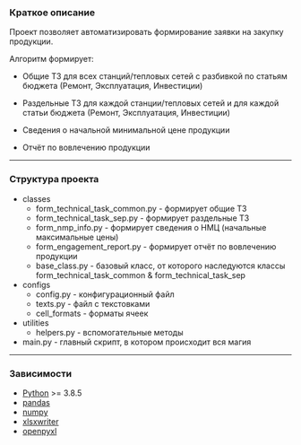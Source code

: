 ### Краткое описание

Проект позволяет автоматизировать формирование заявки на закупку продукции.

Алгоритм формирует:

* Общие ТЗ для всех станций/тепловых сетей с разбивкой по статьям бюджета (Ремонт, Эксплуатация, Инвестиции)

* Раздельные ТЗ для каждой станции/тепловых сетей и для каждой статьи бюджета (Ремонт, Эксплуатация, Инвестиции)

* Сведения о начальной минимальной цене продукции

* Отчёт по вовлечению продукции
---

### Структура проекта
 - classes
   - form_technical_task_common.py - формирует общие ТЗ
   - form_technical_task_sep.py - формирует раздельные ТЗ
   - form_nmp_info.py - формирует сведения о НМЦ (начальные максимальные цены)
   - form_engagement_report.py - формирует отчёт по вовлечению продукции
   - base_class.py - базовый класс, от которого наследуются классы form_technical_task_common & form_technical_task_sep
 - configs
   - config.py - конфигурационный файл
   - texts.py - файл с текстовками
   - cell_formats - форматы ячеек
 - utilities
   - helpers.py - вспомогательные методы
 - main.py - главный скрипт, в котором происходит вся магия
---

### Зависимости
* [Python](https://www.python.org/downloads/) >= 3.8.5
* [pandas](https://pandas.pydata.org/)
* [numpy](https://numpy.org/)
* [xlsxwriter](https://xlsxwriter.readthedocs.io/)
* [openpyxl](https://openpyxl.readthedocs.io/en/stable/)
